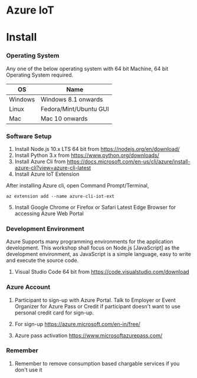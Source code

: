 # Azure IoT 

# Install

### Operating System

Any one of the below operating system with 64 bit Machine, 64 bit Operating System required.

|OS   | Name | 
|-----|------|
|Windows   | Windows 8.1 onwards   |
|Linux   | Fedora/Mint/Ubuntu GUI  |
|Mac   | Mac 10 onwards   |

### Software Setup

1. Install Node.js 10.x LTS 64 bit from https://nodejs.org/en/download/
2. Install Python 3.x from https://www.python.org/downloads/
3. Install Azure Cli from https://docs.microsoft.com/en-us/cli/azure/install-azure-cli?view=azure-cli-latest
4. Install  Azure IoT Extension

After installing Azure cli, open Command Prompt/Terminal,

```
az extension add --name azure-cli-iot-ext
```

5. Install Google Chrome or Firefox or Safari Latest Edge Browser for accessing Azure Web Portal

### Development Environment

Azure Supports many programming environments for the application development.
This workshop shall focus on Node.js [JavaScript] as the development environment, as JavaScript is a simple language, easy to write and execute the source code.

1. Visual Studio Code 64 bit from https://code.visualstudio.com/download

### Azure Account

1. Participant to sign-up with Azure Portal. Talk to Employer or Event Organizer for Azure Pass or Credit if participant doesn't want to use personal credit card for sign-up.

2. For sign-up https://azure.microsoft.com/en-in/free/

3. Azure pass activation https://www.microsoftazurepass.com/

### Remember

1. Remember to remove consumption based chargable services if you don't use it
